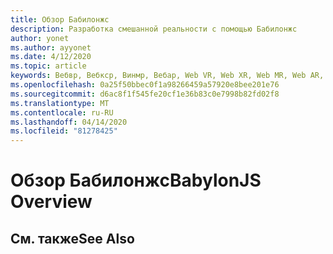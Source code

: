 ```yaml
---
title: Обзор Бабилонжс
description: Разработка смешанной реальности с помощью Бабилонжс
author: yonet
ms.author: ayyonet
ms.date: 4/12/2020
ms.topic: article
keywords: Вебвр, Вебкср, Винмр, Вебар, Web VR, Web XR, Web MR, Web AR, 360, 360 Video, 360 видео, 360 Photo, 360 Фото, 360 Content, иммерсивное веб-, иммерсивевеб, IW
ms.openlocfilehash: 0a25f50bbec0f1a98266459a57920e8bee201e76
ms.sourcegitcommit: d6ac8f1f545fe20cf1e36b83c0e7998b82fd02f8
ms.translationtype: MT
ms.contentlocale: ru-RU
ms.lasthandoff: 04/14/2020
ms.locfileid: "81278425"
---
```

# <a name="babylonjs-overview"></a><span data-ttu-id="77e67-104">Обзор Бабилонжс</span><span class="sxs-lookup"><span data-stu-id="77e67-104">BabylonJS Overview</span></span>

## <a name="see-also"></a><span data-ttu-id="77e67-105">См. также</span><span class="sxs-lookup"><span data-stu-id="77e67-105">See Also</span></span>

